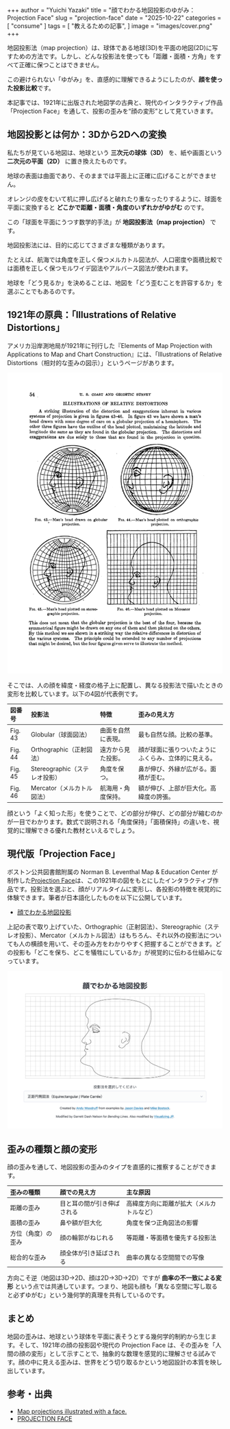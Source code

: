 +++
author = "Yuichi Yazaki"
title = "顔でわかる地図投影のゆがみ：Projection Face"
slug = "projection-face"
date = "2025-10-22"
categories = [
    "consume"
]
tags = [
    "教えるための記事",
]
image = "images/cover.png"
+++

地図投影法（map projection）は、球体である地球(3D)を平面の地図(2D)に写すための方法です。しかし、どんな投影法を使っても「距離・面積・方角」をすべて正確に保つことはできません。

この避けられない「ゆがみ」を、直感的に理解できるようにしたのが、**顔を使った投影比較**です。  

本記事では、1921年に出版された地図学の古典と、現代のインタラクティブ作品「Projection Face」を通して、投影の歪みを“顔の変形”として見ていきます。

<!--more-->

## 地図投影とは何か：3Dから2Dへの変換

私たちが見ている地図は、地球という **三次元の球体（3D）** を、紙や画面という **二次元の平面（2D）** に置き換えたものです。

地球の表面は曲面であり、そのままでは平面上に正確に広げることができません。

オレンジの皮をむいて机に押し広げると破れたり重なったりするように、球面を平面に変換すると **どこかで距離・面積・角度のいずれかがゆがむ** のです。

この「球面を平面にうつす数学的手法」が **地図投影法（map projection）** です。

地図投影法には、目的に応じてさまざまな種類があります。

たとえば、航海では角度を正しく保つメルカトル図法が、人口密度や面積比較では面積を正しく保つモルワイデ図法やアルバース図法が使われます。

地球を「どう見るか」を決めることは、地図を「どう歪むことを許容するか」を選ぶことでもあるのです。


## 1921年の原典：「Illustrations of Relative Distortions」

アメリカ沿岸測地局が1921年に刊行した『Elements of Map Projection with Applications to Map and Chart Construction』には、「Illustrations of Relative Distortions（相対的な歪みの図示）」というページがあります。

![相対的な歪みの図示](<images/Illustrations Of Relative Distortions.png>)

そこでは、人の顔を緯度・経度の格子上に配置し、異なる投影法で描いたときの変形を比較しています。以下の4図が代表例です。

| 図番号 | 投影法 | 特徴 | 歪みの見え方 |
|:--|:--|:--|:--|
| Fig. 43 | Globular（球面図法） | 曲面を自然に表現。 | 最も自然な顔。比較の基準。 |
| Fig. 44 | Orthographic（正射図法） | 遠方から見た投影。 | 顔が球面に張りついたようにふくらみ、立体的に見える。 |
| Fig. 45 | Stereographic（ステレオ投影） | 角度を保つ。 | 鼻が伸び、外縁が広がる。面積が歪む。 |
| Fig. 46 | Mercator（メルカトル図法） | 航海用・角度保持。 | 額が伸び、上部が巨大化。高緯度の誇張。 |

顔という「よく知った形」を使うことで、どの部分が伸び、どの部分が縮むのかが一目でわかります。数式で説明される「角度保持」「面積保持」の違いを、視覚的に理解できる優れた教材といえるでしょう。


## 現代版「Projection Face」

ボストン公共図書館附属の Norman B. Leventhal Map & Education Center が制作した[Projection Face](https://www.leventhalmap.org/digital-exhibitions/bending-lines/interactives/projection-face/)は、この1921年の図をもとにしたインタラクティブ作品です。投影法を選ぶと、顔がリアルタイムに変形し、各投影の特徴を視覚的に体験できます。筆者が日本語化したものを以下に公開しています。

- [顔でわかる地図投影](https://projection-face.dataviz.jp)

上記の表で取り上げていた、Orthographic（正射図法）、Stereographic（ステレオ投影）、Mercator（メルカトル図法）はもちろん、それ以外の投影法についても人の横顔を用いて、その歪み方をわかりやすく把握することができます。どの投影も「どこを保ち、どこを犠牲にしているか」が視覚的に伝わる仕組みになっています。

![Projection Face](<images/PROJECTION FACE.png>)



## 歪みの種類と顔の変形

顔の歪みを通して、地図投影の歪みのタイプを直感的に推察することができます。

| 歪みの種類 | 顔での見え方 | 主な原因 |
|:--|:--|:--|
| 距離の歪み | 目と耳の間が引き伸ばされる | 高緯度方向に距離が拡大（メルカトルなど） |
| 面積の歪み | 鼻や額が巨大化 | 角度を保つ正角図法の影響 |
| 方位（角度）の歪み | 顔の輪郭がねじれる | 等距離・等面積を優先する投影法 |
| 総合的な歪み | 顔全体が引き延ばされる | 曲率の異なる空間間での写像 |

方向こそ逆（地図は3D→2D、顔は2D→3D→2D）ですが **曲率の不一致による変形** という点では共通しています。つまり、地図も顔も「異なる空間に写し取ると必ずゆがむ」という幾何学的真理を共有しているのです。



## まとめ

地図の歪みは、地球という球体を平面に表そうとする幾何学的制約から生じます。そして、1921年の顔の投影図や現代の Projection Face は、その歪みを「人間の顔の変形」として示すことで、抽象的な数理を感覚的に理解させる試みです。顔の中に見える歪みは、世界をどう切り取るかという地図設計の本質を映し出しています。



## 参考・出典

- [Map projections illustrated with a face.](https://flowingdata.com/2014/01/13/map-projections-illustrated-with-a-face/)  
- [PROJECTION FACE](https://www.leventhalmap.org/digital-exhibitions/bending-lines/interactives/projection-face/)
